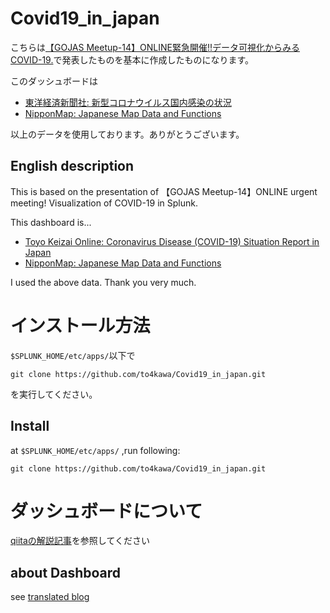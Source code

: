# Covid19_in_japan
こちらは[【GOJAS Meetup-14】ONLINE緊急開催!!データ可視化からみるCOVID-19.](https://gojas.doorkeeper.jp/events/105803)で発表したものを基本に作成したものになります。

このダッシュボードは

 - [東洋経済新聞社: 新型コロナウイルス国内感染の状況](https://toyokeizai.net/sp/visual/tko/covid19/)
 - [NipponMap: Japanese Map Data and Functions](https://cran.r-project.org/web/packages/NipponMap/index.html)
 
 以上のデータを使用しております。ありがとうございます。

## English description
This is based on the presentation of 【GOJAS Meetup-14】ONLINE urgent meeting! Visualization of COVID-19 in Splunk.

This dashboard is...

- [Toyo Keizai Online: Coronavirus Disease (COVID-19) Situation Report in Japan](https://toyokeizai.net/sp/visual/tko/covid19/)
- [NipponMap: Japanese Map Data and Functions](https://cran.r-project.org/web/packages/NipponMap/index.html)

I used the above data. Thank you very much.

# インストール方法
`$SPLUNK_HOME/etc/apps/`以下で

`git clone https://github.com/to4kawa/Covid19_in_japan.git`

を実行してください。

## Install
at `$SPLUNK_HOME/etc/apps/` ,run following:

`git clone https://github.com/to4kawa/Covid19_in_japan.git`

# ダッシュボードについて

[qiitaの解説記事](https://qiita.com/toshikawa/items/b989d36f0e91958043a5)を参照してください

## about Dashboard

see [translated blog](https://translate.google.co.jp/translate?hl=ja&sl=ja&tl=en&u=https%3A%2F%2Fqiita.com%2Ftoshikawa%2Fitems%2Fb989d36f0e91958043a5) 

